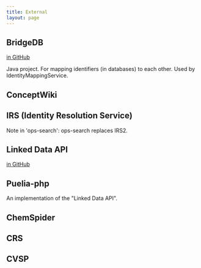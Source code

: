 ```yaml
---
title: External
layout: page
---
```


## BridgeDB

[in GitHub](https://github.com/bridgedb/BridgeDb)

Java project.  For mapping identifiers (in databases) to each other.  Used by IdentityMappingService.


## ConceptWiki

## IRS (Identity Resolution Service)

Note in 'ops-search': ops-search replaces IRS2.


## Linked Data API

[in GitHub](https://github.com/UKGovLD/linked-data-api/blob/wiki/Specification.md)


## Puelia-php

An implementation of the "Linked Data API".


## ChemSpider

## CRS

## CVSP




